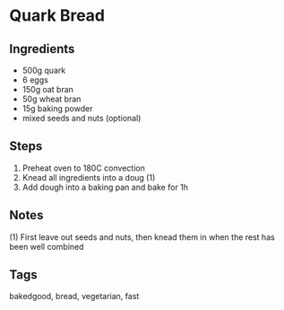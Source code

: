 # Quark Bread

## Ingredients

* 500g quark
* 6 eggs 
* 150g oat bran
* 50g wheat bran
* 15g baking powder
* mixed seeds and nuts (optional)

## Steps

1. Preheat oven to 180C convection
2. Knead all ingredients into a doug (1)
3. Add dough into a baking pan and bake for 1h

## Notes

(1) First leave out seeds and nuts, then knead them in when the rest has been well combined

## Tags
bakedgood, bread, vegetarian, fast
